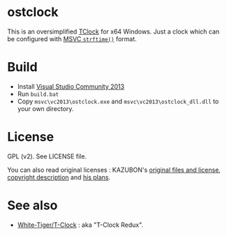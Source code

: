 ﻿# ostclock

This is an oversimplified [TClock](http://homepage1.nifty.com/kazubon/tclocklight/) for x64 Windows.
Just a clock which can be configured with [MSVC `strftime()`](http://msdn.microsoft.com/en-us/library/fe06s4ak.aspx) format.


# Build

 - Install [Visual Studio Community 2013](http://www.visualstudio.com/en-us/news/vs2013-community-vs.aspx)
 - Run `build.bat`
 - Copy `msvc\vc2013\ostclock.exe` and `msvc\vc2013\ostclock_dll.dll` to your own directory.


# License

GPL (v2). See LICENSE file.

You can also read original licenses : 
KAZUBON's [original files and license](http://homepage1.nifty.com/kazubon/tclocklight/),
 [copyright description](http://homepage1.nifty.com/kazubon/progdoc/tclock/copyright.html) and
 [his plans](http://homepage1.nifty.com/kazubon/tclocklight/plan.html).


# See also

 - [White-Tiger/T-Clock](https://github.com/White-Tiger/T-Clock/network) : aka "T-Clock Redux".
